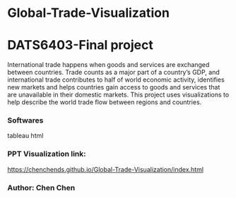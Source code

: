 # Global-Trade-Visualization
# DATS6403-Final project
International trade happens when goods and services are exchanged between countries. Trade counts as a major part of a country’s GDP, and international trade contributes to half of world economic activity, identifies new markets and helps countries gain access to goods and services that are unavailable in their domestic markets. This project uses visualizations to help describe the world trade flow between regions and countries. 

### Softwares
tableau
html


### PPT Visualization link: 
https://chenchends.github.io/Global-Trade-Visualization/index.html


### Author: Chen Chen
